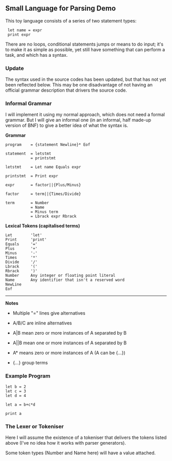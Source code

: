 ## Small Language for Parsing Demo

This toy language consists of a series of two statement types:
````
 let name = expr
 print expr
````
There are no loops, conditional statements jumps or means to do input; it's to make it as simple as possible, yet still have something that can perform a task, and which has a syntax.

### Update

The syntax used in the source codes has been updated, but that has not yet been reflected below. This may be one disadvantage of not having an official grammar description that drivers the source code.

### Informal Grammar

I will implement it using my normal approach, which does not need a formal
grammar. But I will give an informal one (in an informal, half made-up version
of BNF) to give a better idea of what the syntax is.

**Grammar**
````
program    = {statement Newline}* Eof

statement  = letstmt
           = printstmt

letstmt    = Let name Equals expr

printstmt  = Print expr

expr       = factor||{Plus/Minus}

factor     = term||{Times/Divide}

term       = Number
           = Name
           = Minus term
           = Lbrack expr Rbrack
````

**Lexical Tokens (capitalised terms)**
````
Let        'let'
Print      'print'
Equals     '='
Plus       '+'
Minus      '-'
Times      '*'
Divide     '/'
Lbrack     '('
Rbrack     ')'
Number     Any integer or floating point literal
Name       Any identifier that isn't a reserved word
NewLine
Eof
````
-----------------------------------------------------

**Notes**

* Multiple "=" lines give alternatives

* A/B/C are inline alternatives

* A|B mean zero or more instances of A separated by B
* A||B mean one or more instances of A separated by B

* A* means zero or more instances of A (A can be {...})

* {...} group terms

### Example Program
````
let b = 2
let c = 3
let d = 4

let a = b+c*d

print a
````


### The Lexer or Tokeniser

Here I will assume the existence of a tokeniser that delivers the tokens listed
above (I've no idea how it works with parser generators).

Some token types (Number and Name here) will have a value attached.
